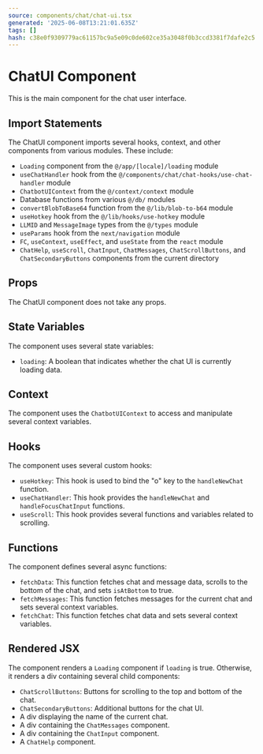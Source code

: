 ```yaml
---
source: components/chat/chat-ui.tsx
generated: '2025-06-08T13:21:01.635Z'
tags: []
hash: c38e0f9309779ac61157bc9a5e09c0de602ce35a3048f0b3ccd3381f7dafe2c5
---
```

# ChatUI Component

This is the main component for the chat user interface.

## Import Statements

The ChatUI component imports several hooks, context, and other components from various modules. These include:

- `Loading` component from the `@/app/[locale]/loading` module
- `useChatHandler` hook from the `@/components/chat/chat-hooks/use-chat-handler` module
- `ChatbotUIContext` from the `@/context/context` module
- Database functions from various `@/db/` modules
- `convertBlobToBase64` function from the `@/lib/blob-to-b64` module
- `useHotkey` hook from the `@/lib/hooks/use-hotkey` module
- `LLMID` and `MessageImage` types from the `@/types` module
- `useParams` hook from the `next/navigation` module
- `FC`, `useContext`, `useEffect`, and `useState` from the `react` module
- `ChatHelp`, `useScroll`, `ChatInput`, `ChatMessages`, `ChatScrollButtons`, and `ChatSecondaryButtons` components from the current directory

## Props

The ChatUI component does not take any props.

## State Variables

The component uses several state variables:

- `loading`: A boolean that indicates whether the chat UI is currently loading data.

## Context

The component uses the `ChatbotUIContext` to access and manipulate several context variables.

## Hooks

The component uses several custom hooks:

- `useHotkey`: This hook is used to bind the "o" key to the `handleNewChat` function.
- `useChatHandler`: This hook provides the `handleNewChat` and `handleFocusChatInput` functions.
- `useScroll`: This hook provides several functions and variables related to scrolling.

## Functions

The component defines several async functions:

- `fetchData`: This function fetches chat and message data, scrolls to the bottom of the chat, and sets `isAtBottom` to true.
- `fetchMessages`: This function fetches messages for the current chat and sets several context variables.
- `fetchChat`: This function fetches chat data and sets several context variables.

## Rendered JSX

The component renders a `Loading` component if `loading` is true. Otherwise, it renders a div containing several child components:

- `ChatScrollButtons`: Buttons for scrolling to the top and bottom of the chat.
- `ChatSecondaryButtons`: Additional buttons for the chat UI.
- A div displaying the name of the current chat.
- A div containing the `ChatMessages` component.
- A div containing the `ChatInput` component.
- A `ChatHelp` component.
